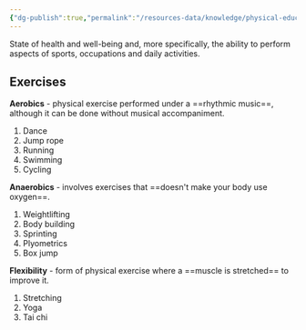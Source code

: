 ```yaml
---
{"dg-publish":true,"permalink":"/resources-data/knowledge/physical-education/physical-fitness/"}
---
```


State of health and well-being and, more specifically, the ability to perform aspects of sports, occupations and daily activities.
## Exercises
**Aerobics** - physical exercise performed under a ==rhythmic music==, although it can be done without musical accompaniment.

1. Dance
2. Jump rope
3. Running
4. Swimming
5. Cycling

**Anaerobics** - involves exercises that ==doesn't make your body use oxygen==.

1. Weightlifting
2. Body building
3. Sprinting
4. Plyometrics
5. Box jump

**Flexibility** - form of physical exercise where a ==muscle is stretched== to improve it.

1. Stretching
2. Yoga
3. Tai chi